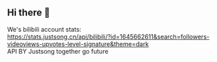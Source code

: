 ## Hi there 👋
We's bilibili account stats:<br>
https://stats.justsong.cn/api/bilibili/?id=1645662611&search=followers-videoviews-upvotes-level-signature&theme=dark
<br>API BY Justsong
together go future
